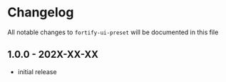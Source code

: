 # Changelog

All notable changes to `fortify-ui-preset` will be documented in this file

## 1.0.0 - 202X-XX-XX

- initial release
